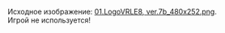 Исходное изображение: [01.LogoVRLE8, ver.7b_480x252.png](https://github.com/drilnet/puzzle15/blob/main/Game-15%20-%20Ver.%203.0.a%2C%20variant%201/images/01.LogoVRLE8%2Cver.7b_480x252.png).
<br>
Игрой не используется!
